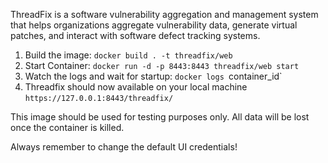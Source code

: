 ThreadFix is a software vulnerability aggregation and management system that helps organizations aggregate vulnerability data, generate virtual patches, and interact with software defect tracking systems.

1. Build the image: `docker build . -t threadfix/web`
2. Start Container: `docker run -d -p 8443:8443 threadfix/web start`
3. Watch the logs and wait for startup: `docker logs `container_id`
3. Threadfix should now available on your local machine `https://127.0.0.1:8443/threadfix/`

This image should be used for testing purposes only. All data will be lost once the container is killed. 

Always remember to change the default UI credentials!

